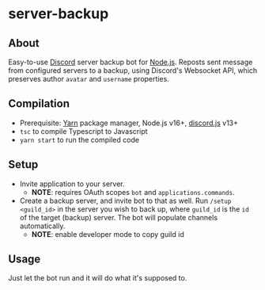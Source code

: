 # server-backup

## About

Easy-to-use [Discord](https://discord.com/) server backup bot for [Node.js](https://nodejs.org/en/). Reposts sent message from configured servers to a backup, using Discord's Websocket API, which preserves author `avatar` and `username` properties.

## Compilation

- Prerequisite: [Yarn](https://yarnpkg.com/) package manager, Node.js v16+, [discord.js](https://discord.js.org/#/) v13+
- `tsc` to compile Typescript to Javascript
- `yarn start` to run the compiled code

## Setup

- Invite application to your server.
    - **NOTE**: requires OAuth scopes `bot` and `applications.commands`.
- Create a backup server, and invite bot to that as well. Run `/setup <guild_id>` in the server you wish to back up, where `guild_id` is the `id` of the target (backup) server. The bot will populate channels automatically.
    - **NOTE**: enable developer mode to copy guild id

## Usage

Just let the bot run and it will do what it's supposed to.
